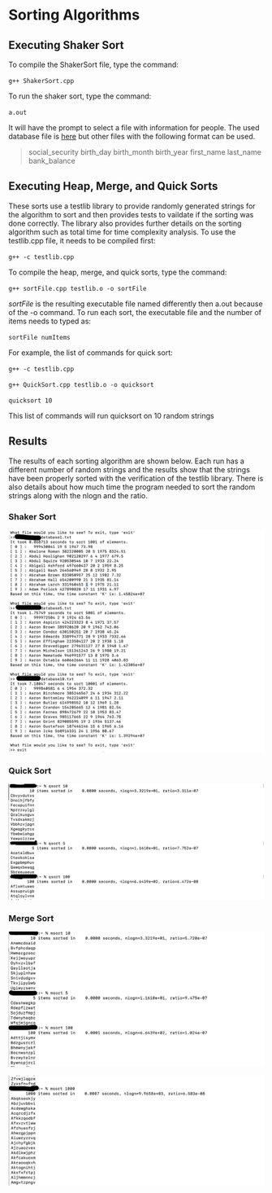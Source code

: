 # Sorting Algorithms

## Executing Shaker Sort
To compile the ShakerSort file, type the command:

  `g++ ShakerSort.cpp`
  
To run the shaker sort, type the command:

  `a.out`
  
It will have the prompt to select a file with information for people. The used database file is [here](database_extra.txt) but other files with the following format can be used.

> social_security birth_day birth_month birth_year first_name last_name bank_balance
  
## Executing Heap, Merge, and Quick Sorts
These sorts use a testlib library to provide randomly generated strings for the algorithm to sort and then provides tests to vaildate if the sorting was done correctly. The library also provides further details on the sorting algorithm such as total time for time complexity analysis.
To use the testlib.cpp file, it needs to be compiled first:

  `g++ -c testlib.cpp`
  
To compile the heap, merge, and quick sorts, type the command:

  `g++ sortFile.cpp testlib.o -o sortFile`
  
*sortFile* is the resulting executable file named differently then a.out because of the -o command. 
To run each sort, the executable file and the number of items needs to typed as:

  `sortFile numItems`
  
For example, the list of commands for quick sort:

  `g++ -c testlib.cpp`
  
  `g++ QuickSort.cpp testlib.o -o quicksort`
  
  `quicksort 10`
  
This list of commands will run quicksort on 10 random strings

## Results
The results of each sorting algorithm are shown below. Each run has a different number of random strings and the results show that the strings have been properly sorted with the verification of the testlib library. There is also details about how much time the program needed to sort the random strings along with the nlogn and the ratio.

### Shaker Sort
![shaker sort run picture](pictures/shakersort.jpg)
### Quick Sort
![quick sort run picture](pictures/quicksort.jpg)
### Merge Sort
![merge sort run first picture](pictures/mergesort.jpg)

![merge sort run secound picture](pictures/mergesort2.jpg)

